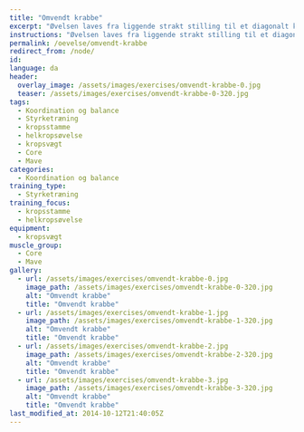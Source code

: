 ```yaml
---
title: "Omvendt krabbe"
excerpt: "Øvelsen laves fra liggende strakt stilling til et diagonalt kryds hånd til fod. Hele kroppen løftes fra gulvet. Kan laves ved at gentage bevægelsen på samme diagonal eller ved skift af diagonal."
instructions: "Øvelsen laves fra liggende strakt stilling til et diagonalt kryds hånd til fod. Hele kroppen løftes fra gulvet. Kan laves ved at gentage bevægelsen på samme diagonal eller ved skift af diagonal."
permalink: /oevelse/omvendt-krabbe
redirect_from: /node/
id: 
language: da
header:
  overlay_image: /assets/images/exercises/omvendt-krabbe-0.jpg
  teaser: /assets/images/exercises/omvendt-krabbe-0-320.jpg
tags:
  - Koordination og balance
  - Styrketræning
  - kropsstamme
  - helkropsøvelse
  - kropsvægt
  - Core
  - Mave
categories:
  - Koordination og balance
training_type: 
  - Styrketræning
training_focus: 
  - kropsstamme
  - helkropsøvelse
equipment:
  - kropsvægt
muscle_group:
  - Core
  - Mave
gallery:
  - url: /assets/images/exercises/omvendt-krabbe-0.jpg
    image_path: /assets/images/exercises/omvendt-krabbe-0-320.jpg
    alt: "Omvendt krabbe"
    title: "Omvendt krabbe"
  - url: /assets/images/exercises/omvendt-krabbe-1.jpg
    image_path: /assets/images/exercises/omvendt-krabbe-1-320.jpg
    alt: "Omvendt krabbe"
    title: "Omvendt krabbe"
  - url: /assets/images/exercises/omvendt-krabbe-2.jpg
    image_path: /assets/images/exercises/omvendt-krabbe-2-320.jpg
    alt: "Omvendt krabbe"
    title: "Omvendt krabbe"
  - url: /assets/images/exercises/omvendt-krabbe-3.jpg
    image_path: /assets/images/exercises/omvendt-krabbe-3-320.jpg
    alt: "Omvendt krabbe"
    title: "Omvendt krabbe"
last_modified_at: 2014-10-12T21:40:05Z
---
```



